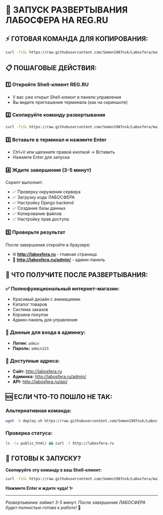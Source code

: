 # 🚀 ЗАПУСК РАЗВЕРТЫВАНИЯ ЛАБОСФЕРА НА REG.RU

## ⚡ **ГОТОВАЯ КОМАНДА ДЛЯ КОПИРОВАНИЯ:**

```bash
curl -fsSL https://raw.githubusercontent.com/Semen1987nsk/Labosfera/main/deploy-regru.sh | bash
```

## 📋 **ПОШАГОВЫЕ ДЕЙСТВИЯ:**

### 1️⃣ **Откройте Shell-клиент REG.RU**
- У вас уже открыт Shell-клиент в панели управления
- Вы видите приглашение терминала (как на скриншоте)

### 2️⃣ **Скопируйте команду развертывания**
```bash
curl -fsSL https://raw.githubusercontent.com/Semen1987nsk/Labosfera/main/deploy-regru.sh | bash
```

### 3️⃣ **Вставьте в терминал и нажмите Enter**
- Ctrl+V или щелкните правой кнопкой → Вставить
- Нажмите Enter для запуска

### 4️⃣ **Ждите завершения (3-5 минут)**
Скрипт выполнит:
- ✅ Проверку окружения сервера
- ✅ Загрузку кода ЛАБОСФЕРА
- ✅ Настройку Django backend
- ✅ Создание базы данных
- ✅ Копирование файлов
- ✅ Настройку прав доступа

### 5️⃣ **Проверьте результат**
После завершения откройте в браузере:
- 🌐 **http://labosfera.ru** - главная страница
- 🔧 **http://labosfera.ru/admin/** - админ-панель

## 🎯 **ЧТО ПОЛУЧИТЕ ПОСЛЕ РАЗВЕРТЫВАНИЯ:**

### ✅ **Полнофункциональный интернет-магазин:**
- Красивый дизайн с анимациями
- Каталог товаров
- Система заказов
- Корзина покупок
- Админ-панель для управления

### 👤 **Данные для входа в админку:**
- **Логин:** `admin`
- **Пароль:** `admin123`

### 📡 **Доступные адреса:**
- **Сайт:** http://labosfera.ru
- **Админка:** http://labosfera.ru/admin/
- **API:** http://labosfera.ru/api/

## 🆘 **ЕСЛИ ЧТО-ТО ПОШЛО НE ТАК:**

### Альтернативная команда:
```bash
wget -O deploy.sh https://raw.githubusercontent.com/Semen1987nsk/Labosfera/main/deploy-regru.sh && chmod +x deploy.sh && ./deploy.sh
```

### Проверка статуса:
```bash
ls -la public_html/ && curl -I http://labosfera.ru
```

## 🎉 **ГОТОВЫ К ЗАПУСКУ?**

**Скопируйте эту команду в ваш Shell-клиент:**

```bash
curl -fsSL https://raw.githubusercontent.com/Semen1987nsk/Labosfera/main/deploy-regru.sh | bash
```

**Нажмите Enter и ждите чуда! ✨**

---

*Развертывание займет 3-5 минут. После завершения ЛАБОСФЕРА будет полностью готова к работе!* 🚀